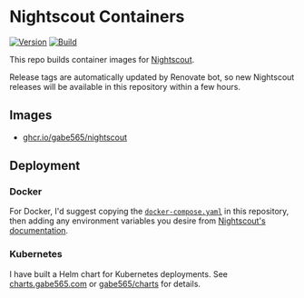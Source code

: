 # Nightscout Containers

<!--renovate repo=nightscout/cgm-remote-monitor -->
[![Version](https://img.shields.io/badge/Version-v14.2.6-informational?style=flat)](https://github.com/gabe565/docker-nightscout/pkgs/container/nightscout)
[![Build](https://github.com/gabe565/docker-nightscout/actions/workflows/build.yml/badge.svg)](https://github.com/gabe565/docker-nightscout/actions/workflows/build.yml)

This repo builds container images for [Nightscout](https://github.com/nightscout/cgm-remote-monitor).

Release tags are automatically updated by Renovate bot, so new Nightscout releases will be available in this repository within a few hours.

## Images

- [ghcr.io/gabe565/nightscout](https://github.com/gabe565/docker-nightscout/pkgs/container/nightscout)

## Deployment

### Docker

For Docker, I'd suggest copying the [`docker-compose.yaml`](./docker-compose.yaml) in this repository, then adding any environment variables you desire from [Nightscout's documentation](https://github.com/nightscout/cgm-remote-monitor#environment).

### Kubernetes

I have built a Helm chart for Kubernetes deployments. See [charts.gabe565.com](https://charts.gabe565.com/charts/nightscout/) or [gabe565/charts](https://github.com/gabe565/charts/tree/main/charts/nightscout) for details.
